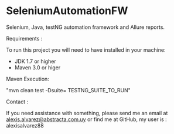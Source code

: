 # SeleniumAutomationFW

Selenium, Java, testNG automation framework and Allure reports.

Requirements :

To run this project you will need to have installed in your machine:

- JDK 1.7 or higher
- Maven 3.0 or higer

Maven Execution:

"mvn clean test -Dsuite= TESTNG_SUITE_TO_RUN"

Contact :

If you need assistance with something, please send me an email at alexis.alvarez@abstracta.com.uy or find me at GitHub, my user is : alexisalvarez88


